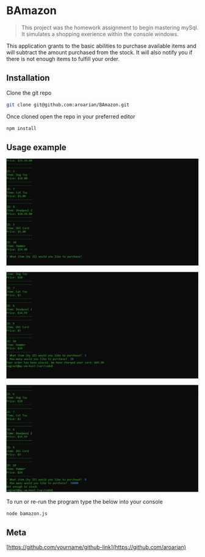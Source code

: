 # BAmazon
> This project was the homework assignment to begin mastering mySql. It simulates a shopping exerience within the console windows.

This application grants to the basic abilities to purchase available items and will subtract the amount purchased from the stock. It will also notify you if there is not enough items to fulfill your order.

## Installation

Clone the git repo
```sh
git clone git@github.com:aroarian/BAmazon.git
```

Once cloned open the repo in your preferred editor
```sh
npm install
```

## Usage example

![Available Items](/screenshots/1.jpg)

![Order Items](/screenshots/2.jpg)

![Not Enough Items](/screenshots/3.jpg)

To run or re-run the program type the below into your console
```sh
node bamazon.js
```
## Meta

[https://github.com/yourname/github-link](https://github.com/aroarian)

 